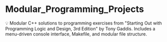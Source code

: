 # Modular_Programming_Projects
💡 Modular C++ solutions to programming exercises from "Starting Out with Programming Logic and Design, 3rd Edition" by Tony Gaddis. Includes a menu-driven console interface, Makefile, and modular file structure.
